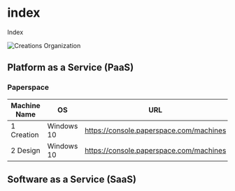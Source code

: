 # index
Index

![Creations Organization](https://raw.githubusercontent.com/creationssystems/index/master/Creations_Organization.PNG)

## Platform as a Service (PaaS)

### Paperspace

| Machine Name | OS         | URL                                     |
|--------------|------------|-----------------------------------------|
| 1 Creation   | Windows 10 | https://console.paperspace.com/machines |
| 2 Design     | Windows 10 | https://console.paperspace.com/machines |

## Software as a Service (SaaS)
